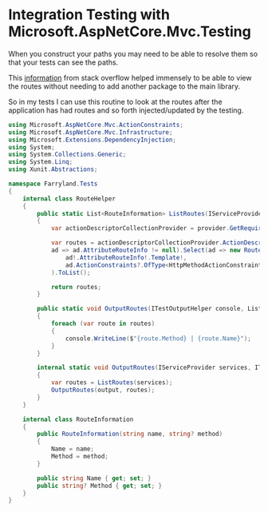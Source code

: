 # Integration Testing with Microsoft.AspNetCore.Mvc.Testing

When you construct your paths you may need to be able to resolve them so that your tests can see the paths.

This [information](https://stackoverflow.com/a/43443712/97516) from stack overflow helped immensely to be able to view the routes without needing to add another package to the main library.

So in my tests I can use this routine to look at the routes after the application has had routes and so forth injected/updated by the testing.

```C#
using Microsoft.AspNetCore.Mvc.ActionConstraints;
using Microsoft.AspNetCore.Mvc.Infrastructure;
using Microsoft.Extensions.DependencyInjection;
using System;
using System.Collections.Generic;
using System.Linq;
using Xunit.Abstractions;

namespace Farryland.Tests
{
	internal class RouteHelper
	{
		public static List<RouteInformation> ListRoutes(IServiceProvider provider)
		{
			var actionDescriptorCollectionProvider = provider.GetRequiredService<IActionDescriptorCollectionProvider>();

			var routes = actionDescriptorCollectionProvider.ActionDescriptors.Items.Where(
			ad => ad.AttributeRouteInfo != null).Select(ad => new RouteInformation(
				ad!.AttributeRouteInfo!.Template!,
				ad.ActionConstraints?.OfType<HttpMethodActionConstraint>().FirstOrDefault()?.HttpMethods.First())
			).ToList();

			return routes;
		}

		public static void OutputRoutes(ITestOutputHelper console, List<RouteInformation> routes)
		{
			foreach (var route in routes)
			{
				console.WriteLine($"{route.Method} | {route.Name}");
			}
		}

		internal static void OutputRoutes(IServiceProvider services, ITestOutputHelper output)
		{
			var routes = ListRoutes(services);
			OutputRoutes(output, routes);
		}
	}

	internal class RouteInformation
	{
		public RouteInformation(string name, string? method)
		{
			Name = name;
			Method = method;
		}

		public string Name { get; set; }
		public string? Method { get; set; }
	}
}


```